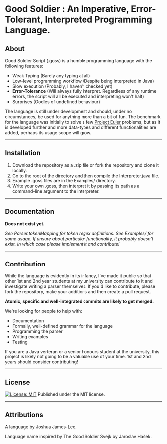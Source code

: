 Good Soldier : An Imperative, Error-Tolerant, Interpreted Programming Language.
=================================================================================
About
-----
Good Soldier Script (.goss) is a humble programming language with the following features:
- Weak Typing (Barely any typing at all)
- Low-level programming workflow (Despite being interpreted in Java)
- Slow execution (Probably, I haven't checked yet)
- **Error-Tolerance** (Will always fully interpret. Regardless of any runtime errors, the script will all be executed and interpreting won't halt)
- Surprises (Oodles of undefined behaviour)

The language is still under development and should, under no circumstances, be used for anything more than a bit of fun. The benchmark for the language was initially to solve a few [Project Euler](https://projecteuler.net/) problems, but as it is developed further and more data-types and different functionalities are added, perhaps its usage scope will grow.

---
Installation
------------
1. Download the repository as a .zip file or fork the repository and clone it locally.
2. Go to the root of the directory and then compile the Interpreter.java file.
3. Example .goss files are in the Examples/ directory.
4. Write your own .goss, then interpret it by passing its path as a command-line argument to the interpreter.

---
Documentation
-------------
**Does not exist yet.**

_See Parser.tokenMapping for token regex definitions. See Examples/ for some usage. If unsure about particular functionality, it probably doesn't exist. In which case please implement it and contribute!_

---
Contribution
------------
While the language is evidently in its infancy, I've made it public so that other 1st and 2nd year students at my university can contribute to it and investigate writing a parser themselves. If you'd like to contribute, please fork the repository, make your additions and then create a pull request.

**Atomic, specific and well-integrated commits are likely to get merged.**

We're looking for people to help with:
- Documentation
- Formally, well-defined grammar for the language
- Programming the parser
- Writing examples
- Testing

If you are a Java verteran or a senior honours student at the university, this project is likely not going to be a valuable use of your time. 1st and 2nd years should consider contributing!

---
License
-------
[![License: MIT](https://img.shields.io/badge/License-MIT-yellow.svg)](https://opensource.org/licenses/MIT)
Published under the MIT license.

---
Attributions
------------
A language by Joshua James-Lee. 

Language name inspired by The Good Soldier Svejk by Jaroslav Hašek.

